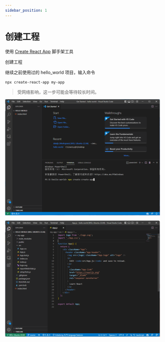 ```yaml
---
sidebar_position: 1
---
```


# 创建工程

使用 [Create React App](https://create-react-app.dev/docs/getting-started) 脚手架工具

创建工程

继续之前使用过的 hello_world 项目，输入命令

```
npx create-react-app my-app
```

> 受网络影响，这一步可能会等待较长时间。

![输入命令](./enter_command.png)

![预览图](./created_react.png)
